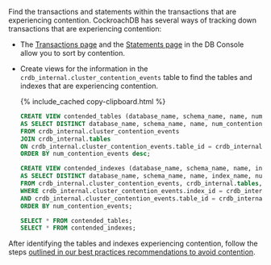 Find the transactions and statements within the transactions that are experiencing contention. CockroachDB has several ways of tracking down transactions that are experiencing contention:

* The [Transactions page](ui-transactions-page.html) and the [Statements page](ui-statements-page.html) in the DB Console allow you to sort by contention.
* Create views for the information in the `crdb_internal.cluster_contention_events` table to find the tables and indexes that are experiencing contention.

    {% include_cached copy-clipboard.html %}
    ~~~ sql
    CREATE VIEW contended_tables (database_name, schema_name, name, num_contention_events)
    AS SELECT DISTINCT database_name, schema_name, name, num_contention_events
    FROM crdb_internal.cluster_contention_events
    JOIN crdb_internal.tables
    ON crdb_internal.cluster_contention_events.table_id = crdb_internal.tables.table_id
    ORDER BY num_contention_events desc;

    CREATE VIEW contended_indexes (database_name, schema_name, name, index_name, num_contention_events)
    AS SELECT DISTINCT database_name, schema_name, name, index_name, num_contention_events
    FROM crdb_internal.cluster_contention_events, crdb_internal.tables, crdb_internal.table_indexes
    WHERE crdb_internal.cluster_contention_events.index_id = crdb_internal.table_indexes.index_id
    AND crdb_internal.cluster_contention_events.table_id = crdb_internal.tables.table_id
    ORDER BY num_contention_events;

    SELECT * FROM contended_tables;
    SELECT * FROM contended_indexes;
    ~~~

After identifying the tables and indexes experiencing contention, follow the steps [outlined in our best practices recommendations to avoid contention](performance-best-practices-overview.html#understanding-and-avoiding-transaction-contention).

